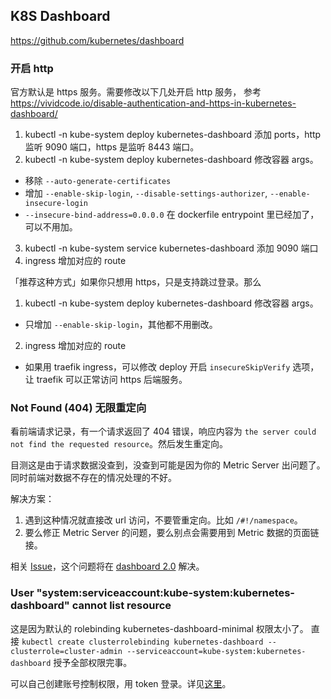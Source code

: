 ## K8S Dashboard

https://github.com/kubernetes/dashboard

### 开启 http

官方默认是 https 服务。需要修改以下几处开启 http 服务，
参考 https://vividcode.io/disable-authentication-and-https-in-kubernetes-dashboard/

1. kubectl -n kube-system deploy kubernetes-dashboard 添加 ports，http 监听 9090 端口，https 是监听 8443 端口。
2. kubectl -n kube-system deploy kubernetes-dashboard 修改容器 args。
  - 移除 `--auto-generate-certificates`
  - 增加 `--enable-skip-login`, `--disable-settings-authorizer`, `--enable-insecure-login`
  - `--insecure-bind-address=0.0.0.0` 在 dockerfile entrypoint 里已经加了，可以不用加。
3. kubectl -n kube-system service kubernetes-dashboard 添加 9090 端口
4. ingress 增加对应的 route

「推荐这种方式」如果你只想用 https，只是支持跳过登录。那么

1. kubectl -n kube-system deploy kubernetes-dashboard 修改容器 args。
  - 只增加 `--enable-skip-login`，其他都不用删改。
2. ingress 增加对应的 route
  - 如果用 traefik ingress，可以修改 deploy 开启 `insecureSkipVerify` 选项，让 traefik 可以正常访问 https 后端服务。


### Not Found (404) 无限重定向

看前端请求记录，有一个请求返回了 404 错误，响应内容为 `the server could not find the requested resource`。然后发生重定向。

目测这是由于请求数据没查到，没查到可能是因为你的 Metric Server 出问题了。
同时前端对数据不存在的情况处理的不好。

解决方案：

1. 遇到这种情况就直接改 url 访问，不要管重定向。比如 `/#!/namespace`。
2. 要么修正 Metric Server 的问题，要么别点会需要用到 Metric 数据的页面链接。

相关 [Issue](https://github.com/kubernetes-sigs/kubespray/issues/5347)，这个问题将在 [dashboard 2.0](https://github.com/kubernetes-sigs/kubespray/issues/5347#issuecomment-619543133) 解决。

### User "system:serviceaccount:kube-system:kubernetes-dashboard" cannot list resource

这是因为默认的 rolebinding kubernetes-dashboard-minimal 权限太小了。
直接 `kubectl create clusterrolebinding kubernetes-dashboard --clusterrole=cluster-admin --serviceaccount=kube-system:kubernetes-dashboard` 授予全部权限完事。

可以自己创建账号控制权限，用 token 登录。详见[这里](https://github.com/kubernetes/dashboard/blob/master/docs/user/access-control/creating-sample-user.md)。
